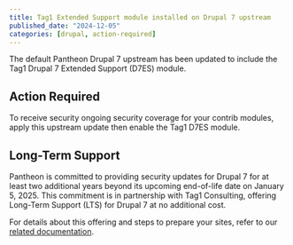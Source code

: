 ```yaml
---
title: Tag1 Extended Support module installed on Drupal 7 upstream
published_date: "2024-12-05"
categories: [drupal, action-required]
---
```


The default Pantheon Drupal 7 upstream has been updated to include the Tag1 Drupal 7 Extended Support (D7ES) module.

## Action Required

To receive security ongoing security coverage for your contrib modules, apply this upstream update then enable the Tag1 D7ES module.

## Long-Term Support

Pantheon is committed to providing security updates for Drupal 7 for at least two additional years beyond its upcoming end-of-life date on January 5, 2025. This commitment is in partnership with Tag1 Consulting, offering Long-Term Support (LTS) for Drupal 7 at no additional cost.

For details about this offering and steps to prepare your sites, refer to our [related documentation](/supported-drupal/#drupal-7-long-term-support).
